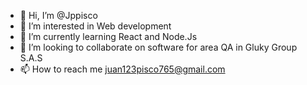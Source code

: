 - 👋 Hi, I’m @Jppisco
- 👀 I’m interested in Web development
- 🌱 I’m currently learning React and Node.Js
- 💞️ I’m looking to collaborate on software for area QA in Gluky Group S.A.S
- 📫 How to reach me juan123pisco765@gmail.com

<!---
Jppisco/Jppisco is a ✨ special ✨ repository because its `README.md` (this file) appears on your GitHub profile.
You can click the Preview link to take a look at your changes.
--->
